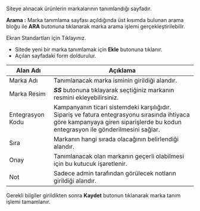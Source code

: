 Siteye alınacak ürünlerin markalarının tanımlandığı sayfadır.

**Arama :** Marka tanımlama sayfası açıldığında üst kısımda bulunan arama bloğu ile **ARA** butonuna tıklanarak marka arama işlemi gerçekleştirilebilir.

Ekran Standartları için Tıklayınız.

- Sitede yeni bir marka tanımlamak için  **Ekle** butonuna tıklanır.
- Açılan sayfadaki form doldurulur.

|Alan Adı|Açıklama|
|--|--|
|Marka Adı|Tanımlanacak marka isminin girildiği alandır.|
|Marka Resim|***SS*** butonuna tıklayarak seçtiğiniz markanın resmini ekleyebilirsiniz.|
|Entegrasyon Kodu|Kampanyanın ticari sistemdeki karşılığıdır. Sipariş ve fatura entegrasyonu sırasında ihtiyaca göre kampanyaya giren siparişlerde bu kodun entegrasyon ile gönderilmesini sağlar.|
|Sıra|Markanın hangi sırada olacağının belirlendiği alandır.|
|Onay|Tanımlanacak olan markanın geçerli olabilmesi için bu kutucuk işaretlenir.|
|Not|Sadece admin tarafından görülecek notların girildiği alandır.|

Gerekli bilgiler girildikten sonra **Kaydet** butonun tıklanarak marka tanım işlemi tamamlanır.